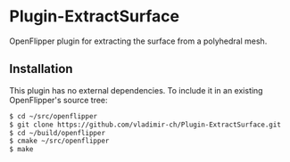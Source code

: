 Plugin-ExtractSurface
=====================

OpenFlipper plugin for extracting the surface from a polyhedral mesh.

## Installation

This plugin has no external dependencies. To include it in an existing
OpenFlipper's source tree:

```sh
$ cd ~/src/openflipper
$ git clone https://github.com/vladimir-ch/Plugin-ExtractSurface.git
$ cd ~/build/openflipper
$ cmake ~/src/openflipper
$ make
```
